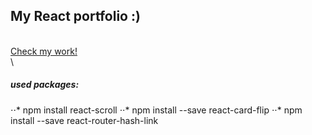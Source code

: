 ## My React portfolio :) 
\
[Check my work!](https://konrad-dev.vercel.app/)
\
\
##### used packages:
⋅⋅* npm install react-scroll
⋅⋅* npm  install --save react-card-flip
⋅⋅* npm install --save react-router-hash-link
